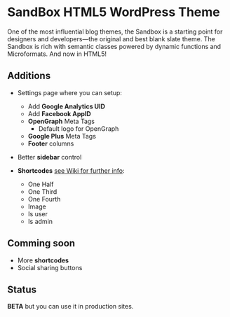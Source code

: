 # SandBox HTML5 WordPress Theme #

One of the most influential blog themes, the Sandbox is a starting point for designers and developers—the original and best blank slate theme. The Sandbox is rich with semantic classes powered by dynamic functions and Microformats. And now in HTML5!

## Additions ##
* Settings page where you can setup:

	* Add **Google Analytics UID**
	* Add **Facebook AppID**
	* **OpenGraph** Meta Tags
		* Default logo for OpenGraph
	* **Google Plus** Meta Tags
	* **Footer** columns

* Better **sidebar** control

* **Shortcodes** [see Wiki for further info]():
	* One Half
	* One Third
	* One Fourth
	* Image
	* Is user
	* Is admin

## Comming soon ##
* More **shortcodes**
* Social sharing buttons

## Status ##
**BETA** but you can use it in production sites.